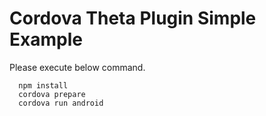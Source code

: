 # Cordova Theta Plugin Simple Example

Please execute below command.

```
  npm install
  cordova prepare
  cordova run android
```


